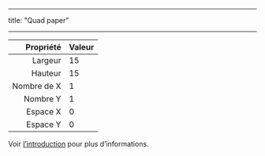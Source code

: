 - - -
title: "Quad paper"
- - -

|   Propriété | Valeur |
| -----------:|:------ |
|     Largeur | 15     |
|     Hauteur | 15     |
| Nombre de X | 1      |
|    Nombre Y | 1      |
|    Espace X | 0      |
|    Espace Y | 0      |

Voir [l’introduction](intro) pour plus d’informations.
